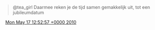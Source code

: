 > @tea\_girl Daarmee reken je de tijd samen gemakkelijk uit, tot een jubileumdatum

<img src="../../media/tweet.ico" width="12" /> [Mon May 17 12:52:57 +0000 2010](https://twitter.com/DromerDenker/status/14159252319)